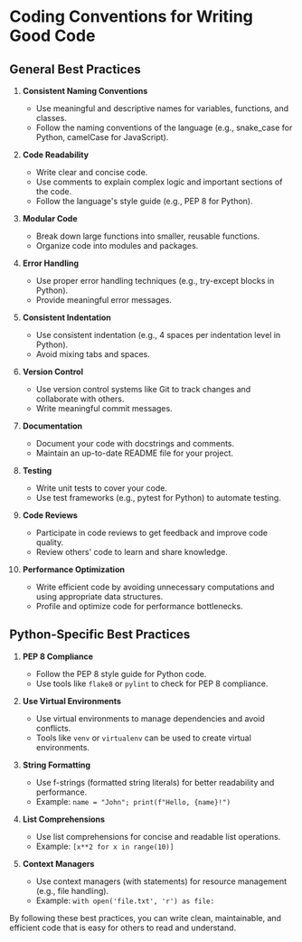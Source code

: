 # Coding Conventions for Writing Good Code

## General Best Practices

1. **Consistent Naming Conventions**
    - Use meaningful and descriptive names for variables, functions, and classes.
    - Follow the naming conventions of the language (e.g., snake_case for Python, camelCase for JavaScript).

2. **Code Readability**
    - Write clear and concise code.
    - Use comments to explain complex logic and important sections of the code.
    - Follow the language's style guide (e.g., PEP 8 for Python).

3. **Modular Code**
    - Break down large functions into smaller, reusable functions.
    - Organize code into modules and packages.

4. **Error Handling**
    - Use proper error handling techniques (e.g., try-except blocks in Python).
    - Provide meaningful error messages.

5. **Consistent Indentation**
    - Use consistent indentation (e.g., 4 spaces per indentation level in Python).
    - Avoid mixing tabs and spaces.

6. **Version Control**
    - Use version control systems like Git to track changes and collaborate with others.
    - Write meaningful commit messages.

7. **Documentation**
    - Document your code with docstrings and comments.
    - Maintain an up-to-date README file for your project.

8. **Testing**
    - Write unit tests to cover your code.
    - Use test frameworks (e.g., pytest for Python) to automate testing.

9. **Code Reviews**
    - Participate in code reviews to get feedback and improve code quality.
    - Review others' code to learn and share knowledge.

10. **Performance Optimization**
     - Write efficient code by avoiding unnecessary computations and using appropriate data structures.
     - Profile and optimize code for performance bottlenecks.

## Python-Specific Best Practices

1. **PEP 8 Compliance**
    - Follow the PEP 8 style guide for Python code.
    - Use tools like `flake8` or `pylint` to check for PEP 8 compliance.

2. **Use Virtual Environments**
    - Use virtual environments to manage dependencies and avoid conflicts.
    - Tools like `venv` or `virtualenv` can be used to create virtual environments.

3. **String Formatting**
    - Use f-strings (formatted string literals) for better readability and performance.
    - Example: `name = "John"; print(f"Hello, {name}!")`

4. **List Comprehensions**
    - Use list comprehensions for concise and readable list operations.
    - Example: `[x**2 for x in range(10)]`

5. **Context Managers**
    - Use context managers (with statements) for resource management (e.g., file handling).
    - Example: `with open('file.txt', 'r') as file:`

By following these best practices, you can write clean, maintainable, and efficient code that is easy for others to read and understand.